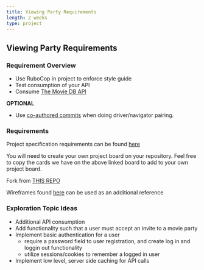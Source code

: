 ```yaml
---
title: Viewing Party Requirements
length: 2 weeks
type: project
---
```



## Viewing Party Requirements

### Requirement Overview
- Use RuboCop in project to enforce style guide
- Test consumption of your API
- Consume [The Movie DB API](https://developers.themoviedb.org/3/getting-started/introduction)

**OPTIONAL**
- Use [co-authored commits](https://gist.github.com/iandouglas/6ff9428ca9e349118095ce7ed4a655bf) when doing driver/navigator pairing.


### Requirements
Project specification requirements can be found [here](https://github.com/turingschool-examples/viewing_party_lite/projects/1)

You will need to create your own project board on your repository. Feel free to copy the cards we have on the above linked board to add to your own project board. 

Fork from [THIS REPO](https://github.com/turingschool-examples/viewing_party_lite_7)

Wireframes found [here](./wireframes) can be used as an additional reference


### Exploration Topic Ideas

- Additional API consumption
- Add functionality such that a user must accept an invite to a movie party
- Implement basic authentication for a user 
    * require a password field to user registration, and create log in and loggin out functionality 
    * utilize sessions/cookies to remember a logged in user
- Implement low level, server side caching for API calls


